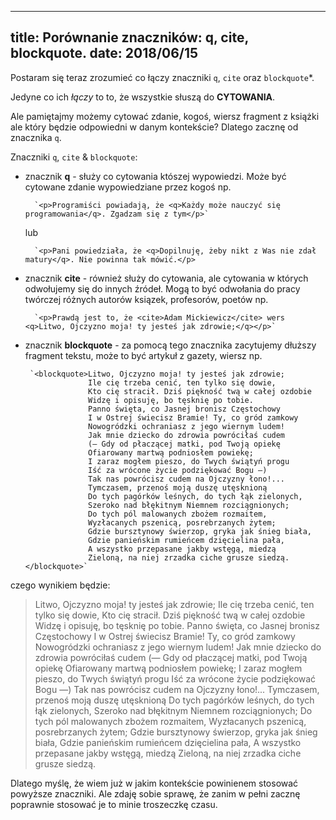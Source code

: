 ----
title: Porównanie znaczników: q, cite, blockquote.
date: 2018/06/15
----

Postaram się teraz zrozumieć co łączy znaczniki `q`, `cite` oraz `blockquote`*.

Jedyne co ich _łączy_ to to, że wszystkie słuszą do **CYTOWANIA**.

Ale pamiętajmy możemy cytować zdanie, kogoś, wiersz fragment z książki ale który
będzie odpowiedni w danym kontekście? Dlatego zacznę od znacznika `q`.

Znaczniki `q`, `cite` & `blockquote`:

* znacznik **q** - służy co cytowania któszej wypowiedzi. Może być cytowane
    zdanie wypowiedziane przez kogoś np.

        `<p>Programiści powiadają, że <q>Każdy może nauczyć się programowania</q>. Zgadzam się z tym</p>`

    lub

        `<p>Pani powiedziała, że <q>Dopilnuję, żeby nikt z Was nie zdał matury</q>. Nie powinna tak mówić.</p>

* znacznik **cite** - również służy do cytowania, ale cytowania w których
    odwołujemy się do innych źródeł. Mogą to być odwołania do pracy twórczej
    różnych autorów ksiązek, profesorów, poetów np.

        `<p>Prawdą jest to, że <cite>Adam Mickiewicz</cite> wers <q>Litwo, Ojczyzno moja! ty jesteś jak zdrowie;</q></p>`

* znacznik **blockquote** - za pomocą tego znacznika zacytujemy dłuższy
    fragment tekstu, może to być artykuł z gazety, wiersz np.

       `<blockquote>Litwo, Ojczyzno moja! ty jesteś jak zdrowie;
                    Ile cię trzeba cenić, ten tylko się dowie,
                    Kto cię stracił. Dziś piękność twą w całej ozdobie
                    Widzę i opisuję, bo tęsknię po tobie.
                    Panno święta, co Jasnej bronisz Częstochowy
                    I w Ostrej świecisz Bramie! Ty, co gród zamkowy
                    Nowogródzki ochraniasz z jego wiernym ludem!
                    Jak mnie dziecko do zdrowia powróciłaś cudem
                    (— Gdy od płaczącej matki, pod Twoją opiekę
                    Ofiarowany martwą podniosłem powiekę;
                    I zaraz mogłem pieszo, do Twych świątyń progu
                    Iść za wrócone życie podziękować Bogu —)
                    Tak nas powrócisz cudem na Ojczyzny łono!...
                    Tymczasem, przenoś moją duszę utęsknioną
                    Do tych pagórków leśnych, do tych łąk zielonych,
                    Szeroko nad błękitnym Niemnem rozciągnionych;
                    Do tych pól malowanych zbożem rozmaitem,
                    Wyzłacanych pszenicą, posrebrzanych żytem;
                    Gdzie bursztynowy świerzop, gryka jak śnieg biała,
                    Gdzie panieńskim rumieńcem dzięcielina pała,
                    A wszystko przepasane jakby wstęgą, miedzą
                    Zieloną, na niej zrzadka ciche grusze siedzą.</blockquote>`

czego wynikiem będzie:

 <blockquote>        Litwo, Ojczyzno moja! ty jesteś jak zdrowie;
                        Ile cię trzeba cenić, ten tylko się dowie,
                        Kto cię stracił. Dziś piękność twą w całej ozdobie
                        Widzę i opisuję, bo tęsknię po tobie.
                        Panno święta, co Jasnej bronisz Częstochowy
                        I w Ostrej świecisz Bramie! Ty, co gród zamkowy
                        Nowogródzki ochraniasz z jego wiernym ludem!
                        Jak mnie dziecko do zdrowia powróciłaś cudem
                        (— Gdy od płaczącej matki, pod Twoją opiekę
                        Ofiarowany martwą podniosłem powiekę;
                        I zaraz mogłem pieszo, do Twych świątyń progu
                        Iść za wrócone życie podziękować Bogu —)
                        Tak nas powrócisz cudem na Ojczyzny łono!...
                        Tymczasem, przenoś moją duszę utęsknioną
                        Do tych pagórków leśnych, do tych łąk zielonych,
                        Szeroko nad błękitnym Niemnem rozciągnionych;
                        Do tych pól malowanych zbożem rozmaitem,
                        Wyzłacanych pszenicą, posrebrzanych żytem;
                        Gdzie bursztynowy świerzop, gryka jak śnieg biała,
                        Gdzie panieńskim rumieńcem dzięcielina pała,
                        A wszystko przepasane jakby wstęgą, miedzą
                        Zieloną, na niej zrzadka ciche grusze siedzą.</blockquote>




Dlatego myślę, że wiem już w jakim kontekście powinienem stosować
powyższe znaczniki. Ale zdaję sobie sprawę, że zanim w pełni zacznę
poprawnie stosować je to minie troszeczkę czasu.


